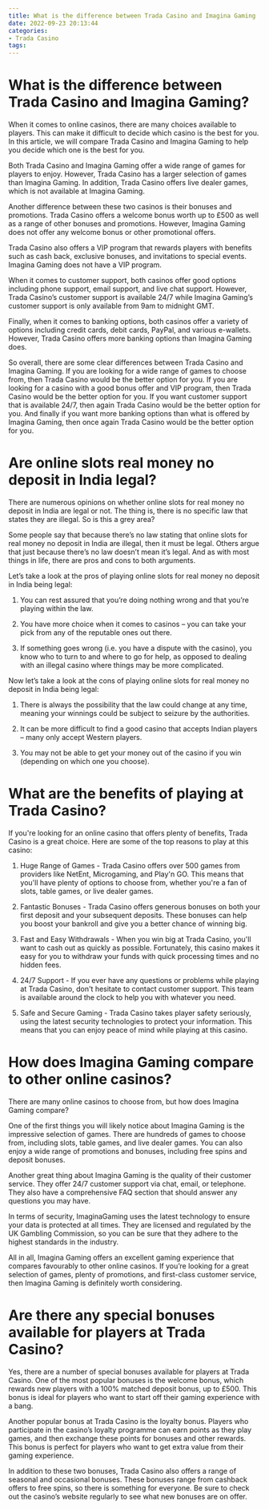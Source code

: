 ```yaml
---
title: What is the difference between Trada Casino and Imagina Gaming
date: 2022-09-23 20:13:44
categories:
- Trada Casino
tags:
---
```



#  What is the difference between Trada Casino and Imagina Gaming?

When it comes to online casinos, there are many choices available to players. This can make it difficult to decide which casino is the best for you. In this article, we will compare Trada Casino and Imagina Gaming to help you decide which one is the best for you.

Both Trada Casino and Imagina Gaming offer a wide range of games for players to enjoy. However, Trada Casino has a larger selection of games than Imagina Gaming. In addition, Trada Casino offers live dealer games, which is not available at Imagina Gaming.

Another difference between these two casinos is their bonuses and promotions. Trada Casino offers a welcome bonus worth up to £500 as well as a range of other bonuses and promotions. However, Imagina Gaming does not offer any welcome bonus or other promotional offers.

Trada Casino also offers a VIP program that rewards players with benefits such as cash back, exclusive bonuses, and invitations to special events. Imagina Gaming does not have a VIP program.

When it comes to customer support, both casinos offer good options including phone support, email support, and live chat support. However, Trada Casino’s customer support is available 24/7 while Imagina Gaming’s customer support is only available from 9am to midnight GMT.

Finally, when it comes to banking options, both casinos offer a variety of options including credit cards, debit cards, PayPal, and various e-wallets. However, Trada Casino offers more banking options than Imagina Gaming does.

So overall, there are some clear differences between Trada Casino and Imagina Gaming. If you are looking for a wide range of games to choose from, then Trada Casino would be the better option for you. If you are looking for a casino with a good bonus offer and VIP program, then Trada Casino would be the better option for you. If you want customer support that is available 24/7, then again Trada Casino would be the better option for you. And finally if you want more banking options than what is offered by Imagina Gaming, then once again Trada Casino would be the better option for you.

#  Are online slots real money no deposit in India legal?

There are numerous opinions on whether online slots for real money no deposit in India are legal or not. The thing is, there is no specific law that states they are illegal. So is this a grey area?

Some people say that because there’s no law stating that online slots for real money no deposit in India are illegal, then it must be legal. Others argue that just because there’s no law doesn’t mean it’s legal. And as with most things in life, there are pros and cons to both arguments.

Let’s take a look at the pros of playing online slots for real money no deposit in India being legal:

1) You can rest assured that you’re doing nothing wrong and that you’re playing within the law.

2) You have more choice when it comes to casinos – you can take your pick from any of the reputable ones out there.

3) If something goes wrong (i.e. you have a dispute with the casino), you know who to turn to and where to go for help, as opposed to dealing with an illegal casino where things may be more complicated.

Now let’s take a look at the cons of playing online slots for real money no deposit in India being legal:

1) There is always the possibility that the law could change at any time, meaning your winnings could be subject to seizure by the authorities.

2) It can be more difficult to find a good casino that accepts Indian players – many only accept Western players.

3) You may not be able to get your money out of the casino if you win (depending on which one you choose).

#  What are the benefits of playing at Trada Casino?

If you're looking for an online casino that offers plenty of benefits, Trada Casino is a great choice. Here are some of the top reasons to play at this casino:

1. Huge Range of Games - Trada Casino offers over 500 games from providers like NetEnt, Microgaming, and Play'n GO. This means that you'll have plenty of options to choose from, whether you're a fan of slots, table games, or live dealer games.

2. Fantastic Bonuses - Trada Casino offers generous bonuses on both your first deposit and your subsequent deposits. These bonuses can help you boost your bankroll and give you a better chance of winning big.

3. Fast and Easy Withdrawals - When you win big at Trada Casino, you'll want to cash out as quickly as possible. Fortunately, this casino makes it easy for you to withdraw your funds with quick processing times and no hidden fees.

4. 24/7 Support - If you ever have any questions or problems while playing at Trada Casino, don't hesitate to contact customer support. This team is available around the clock to help you with whatever you need.

5. Safe and Secure Gaming - Trada Casino takes player safety seriously, using the latest security technologies to protect your information. This means that you can enjoy peace of mind while playing at this casino.

#  How does Imagina Gaming compare to other online casinos?

There are many online casinos to choose from, but how does Imagina Gaming compare?

One of the first things you will likely notice about Imagina Gaming is the impressive selection of games. There are hundreds of games to choose from, including slots, table games, and live dealer games. You can also enjoy a wide range of promotions and bonuses, including free spins and deposit bonuses.

Another great thing about Imagina Gaming is the quality of their customer service. They offer 24/7 customer support via chat, email, or telephone. They also have a comprehensive FAQ section that should answer any questions you may have.

In terms of security, ImaginaGaming uses the latest technology to ensure your data is protected at all times. They are licensed and regulated by the UK Gambling Commission, so you can be sure that they adhere to the highest standards in the industry.

All in all, Imagina Gaming offers an excellent gaming experience that compares favourably to other online casinos. If you’re looking for a great selection of games, plenty of promotions, and first-class customer service, then Imagina Gaming is definitely worth considering.

#  Are there any special bonuses available for players at Trada Casino?

Yes, there are a number of special bonuses available for players at Trada Casino. One of the most popular bonuses is the welcome bonus, which rewards new players with a 100% matched deposit bonus, up to £500. This bonus is ideal for players who want to start off their gaming experience with a bang.

Another popular bonus at Trada Casino is the loyalty bonus. Players who participate in the casino’s loyalty programme can earn points as they play games, and then exchange these points for bonuses and other rewards. This bonus is perfect for players who want to get extra value from their gaming experience.

In addition to these two bonuses, Trada Casino also offers a range of seasonal and occasional bonuses. These bonuses range from cashback offers to free spins, so there is something for everyone. Be sure to check out the casino’s website regularly to see what new bonuses are on offer.